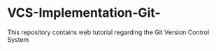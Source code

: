 # VCS-Implementation-Git-
This repository contains web tutorial regarding the Git Version Control System 
